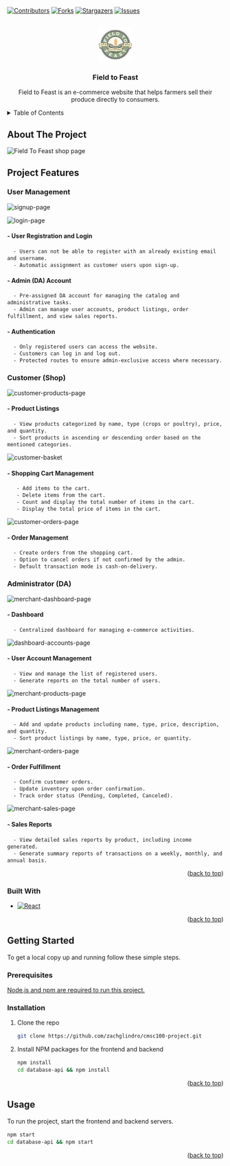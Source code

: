 <!-- Improved compatibility of back to top link: See: https://github.com/othneildrew/Best-README-Template/pull/73 -->
<a name="readme-top"></a>
<!--
*** Thanks for checking out the Best-README-Template. If you have a suggestion
*** that would make this better, please fork the repo and create a pull request
*** or simply open an issue with the tag "enhancement".
*** Don't forget to give the project a star!
*** Thanks again! Now go create something AMAZING! :D
-->



<!-- PROJECT SHIELDS -->
<!--
*** I'm using markdown "reference style" links for readability.
*** Reference links are enclosed in brackets [ ] instead of parentheses ( ).
*** See the bottom of this document for the declaration of the reference variables
*** for contributors-url, forks-url, etc. This is an optional, concise syntax you may use.
*** https://www.markdownguide.org/basic-syntax/#reference-style-links
-->
[![Contributors][contributors-shield]][contributors-url]
[![Forks][forks-shield]][forks-url]
[![Stargazers][stars-shield]][stars-url]
[![Issues][issues-shield]][issues-url]


<!-- PROJECT LOGO -->
<br />
<div align="center">
  <a href="https://github.com/zachglindro/cmsc100-project">
    <img src="src/assets/welcome/logo.png" alt="Logo" width="80" height="80">
  </a>

<h3 align="center">Field to Feast</h3>
  <p align="center">
    Field to Feast is an e-commerce website that helps farmers sell their produce directly to consumers. 
    <br />
  </p>
</div>


<!-- TABLE OF CONTENTS -->
<details>
  <summary>Table of Contents</summary>
  <ol>
    <li>
      <a href="#about-the-project">About The Project</a>
      <ul>
        <li><a href="#built-with">Built With</a></li>
      </ul>
    </li>
    <li>
      <a href="#getting-started">Getting Started</a>
      <ul>
        <li><a href="#prerequisites">Prerequisites</a></li>
        <li><a href="#installation">Installation</a></li>
      </ul>
    </li>
    <li><a href="#usage">Usage</a></li>
    <li><a href="#acknowledgments">Acknowledgments</a></li>
  </ol>
</details>



<!-- ABOUT THE PROJECT -->
## About The Project
![Field To Feast shop page](https://github.com/zachglindro/cmsc100-project/assets/66626397/ae2bfb2a-57d1-431b-ac78-ceb8e706d5ee)


## Project Features

  ### User Management

![signup-page](https://github.com/zachglindro/cmsc100-project/assets/113424409/ecb922a4-fce2-4c5e-b8bf-086f9b90a4fb)


  ![login-page](https://github.com/zachglindro/cmsc100-project/assets/113424409/f17a8ac2-b060-4fb4-aeb5-e4274e2e0f16)

  #### - User Registration and Login
      - Users can not be able to register with an already existing email and username.
      - Automatic assignment as customer users upon sign-up.
  #### - Admin (DA) Account
      - Pre-assigned DA account for managing the catalog and administrative tasks.
      - Admin can manage user accounts, product listings, order fulfillment, and view sales reports.
  #### - Authentication
      - Only registered users can access the website.
      - Customers can log in and log out.
      - Protected routes to ensure admin-exclusive access where necessary.
      
  ### Customer (Shop)

![customer-products-page](https://github.com/zachglindro/cmsc100-project/assets/113424409/a01aed92-43fd-4027-a927-e05ccbaf28b9)

  #### - Product Listings
      - View products categorized by name, type (crops or poultry), price, and quantity.
      - Sort products in ascending or descending order based on the mentioned categories.
      
![customer-basket](https://github.com/zachglindro/cmsc100-project/assets/113424409/3a58923b-8d2c-4a6d-ba96-8e1429c4fd76)
  
  #### - Shopping Cart Management
       - Add items to the cart.
       - Delete items from the cart.
       - Count and display the total number of items in the cart.
       - Display the total price of items in the cart.

![customer-orders-page](https://github.com/zachglindro/cmsc100-project/assets/113424409/676375aa-3e0e-4670-8644-7f932578d746)

  #### - Order Management
      - Create orders from the shopping cart.
      - Option to cancel orders if not confirmed by the admin.
      - Default transaction mode is cash-on-delivery.

  ### Administrator (DA)

  ![merchant-dashboard-page](https://github.com/zachglindro/cmsc100-project/assets/113424409/906042be-0718-4e07-a9f2-da7d1b39a75c)

  #### - Dashboard
      - Centralized dashboard for managing e-commerce activities.

![dashboard-accounts-page](https://github.com/zachglindro/cmsc100-project/assets/113424409/8931b68d-1518-429b-9d3f-c8c4b09a382f)

      
  #### - User Account Management
      - View and manage the list of registered users.
      - Generate reports on the total number of users.

![merchant-products-page](https://github.com/zachglindro/cmsc100-project/assets/113424409/964e2841-3c93-4482-b4f1-52f5ebe40bb4)

  #### - Product Listings Management
      - Add and update products including name, type, price, description, and quantity.
      - Sort product listings by name, type, price, or quantity.

![merchant-orders-page](https://github.com/zachglindro/cmsc100-project/assets/113424409/7610f8d1-f8c5-4dff-bea7-1b87f7c9891c)

  #### - Order Fulfillment
      - Confirm customer orders.
      - Update inventory upon order confirmation.
      - Track order status (Pending, Completed, Canceled).

![merchant-sales-page](https://github.com/zachglindro/cmsc100-project/assets/113424409/515ddae6-f61e-4ff1-a813-14e8984c6c1b)

  #### - Sales Reports
      - View detailed sales reports by product, including income generated.
      - Generate summary reports of transactions on a weekly, monthly, and annual basis.

<p align="right">(<a href="#readme-top">back to top</a>)</p>



### Built With
* [![React][React.js]][React-url]
<p align="right">(<a href="#readme-top">back to top</a>)</p>


<!-- GETTING STARTED -->
## Getting Started
To get a local copy up and running follow these simple steps.


### Prerequisites
[Node.js and npm are required to run this project.](https://docs.npmjs.com/downloading-and-installing-node-js-and-npm)


### Installation

1. Clone the repo
   ```sh
   git clone https://github.com/zachglindro/cmsc100-project.git
   ```
2. Install NPM packages for the frontend and backend
   ```sh
   npm install
   cd database-api && npm install
   ```

<p align="right">(<a href="#readme-top">back to top</a>)</p>


<!-- USAGE EXAMPLES -->
## Usage

To run the project, start the frontend and backend servers.
```sh
npm start
cd database-api && npm start
```

<p align="right">(<a href="#readme-top">back to top</a>)</p>


<!-- MARKDOWN LINKS & IMAGES -->
<!-- https://www.markdownguide.org/basic-syntax/#reference-style-links -->
[contributors-shield]: https://img.shields.io/github/contributors/zachglindro/cmsc100-project.svg?style=for-the-badge
[contributors-url]: https://github.com/zachglindro/cmsc100-project/graphs/contributors
[forks-shield]: https://img.shields.io/github/forks/zachglindro/cmsc100-project.svg?style=for-the-badge
[forks-url]: https://github.com/zachglindro/cmsc100-project/network/members
[stars-shield]: https://img.shields.io/github/stars/zachglindro/cmsc100-project.svg?style=for-the-badge
[stars-url]: https://github.com/zachglindro/cmsc100-project/stargazers
[issues-shield]: https://img.shields.io/github/issues/zachglindro/cmsc100-project.svg?style=for-the-badge
[issues-url]: https://github.com/zachglindro/cmsc100-project/issues
[license-shield]: https://img.shields.io/github/license/zachglindro/cmsc100-project.svg?style=for-the-badge
[license-url]: https://github.com/zachglindro/cmsc100-project/blob/master/LICENSE.txt
[linkedin-shield]: https://img.shields.io/badge/-LinkedIn-black.svg?style=for-the-badge&logo=linkedin&colorB=555
[linkedin-url]: https://linkedin.com/in/linkedin_username
[product-screenshot]: images/screenshot.png
[Next.js]: https://img.shields.io/badge/next.js-000000?style=for-the-badge&logo=nextdotjs&logoColor=white
[Next-url]: https://nextjs.org/
[React.js]: https://img.shields.io/badge/React-20232A?style=for-the-badge&logo=react&logoColor=61DAFB
[React-url]: https://reactjs.org/
[Vue.js]: https://img.shields.io/badge/Vue.js-35495E?style=for-the-badge&logo=vuedotjs&logoColor=4FC08D
[Vue-url]: https://vuejs.org/
[Angular.io]: https://img.shields.io/badge/Angular-DD0031?style=for-the-badge&logo=angular&logoColor=white
[Angular-url]: https://angular.io/
[Svelte.dev]: https://img.shields.io/badge/Svelte-4A4A55?style=for-the-badge&logo=svelte&logoColor=FF3E00
[Svelte-url]: https://svelte.dev/
[Laravel.com]: https://img.shields.io/badge/Laravel-FF2D20?style=for-the-badge&logo=laravel&logoColor=white
[Laravel-url]: https://laravel.com
[Bootstrap.com]: https://img.shields.io/badge/Bootstrap-563D7C?style=for-the-badge&logo=bootstrap&logoColor=white
[Bootstrap-url]: https://getbootstrap.com
[JQuery.com]: https://img.shields.io/badge/jQuery-0769AD?style=for-the-badge&logo=jquery&logoColor=white
[JQuery-url]: https://jquery.com 

